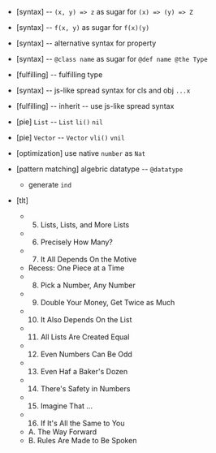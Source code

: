 - [syntax] -- `(x, y) => z` as sugar for `(x) => (y) => Z`

- [syntax] -- `f(x, y)` as sugar for `f(x)(y)`

- [syntax] -- alternative syntax for property

- [syntax] -- `@class name` as sugar for `@def name @the Type`

- [fulfilling] -- fulfilling type

- [syntax] -- js-like spread syntax for cls and obj `...x`
- [fulfilling] -- inherit -- use js-like spread syntax

- [pie] `List` -- `List` `li()` `nil`
- [pie] `Vector` --  `Vector` `vli()` `vnil`

- [optimization] use native `number` as `Nat`

- [pattern matching] algebric datatype -- `@datatype`
  - generate `ind`

- [tlt]
  - 5. Lists, Lists, and More Lists
  - 6. Precisely How Many?
  - 7. It All Depends On the Motive
  - Recess: One Piece at a Time
  - 8. Pick a Number, Any Number
  - 9. Double Your Money, Get Twice as Much
  - 10. It Also Depends On the List
  - 11. All Lists Are Created Equal
  - 12. Even Numbers Can Be Odd
  - 13. Even Haf a Baker's Dozen
  - 14. There's Safety in Numbers
  - 15. Imagine That ...
  - 16. If It's All the Same to You
  - A. The Way Forward
  - B. Rules Are Made to Be Spoken
